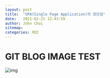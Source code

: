 ```yaml
---
layout: post
title:  "SPA(Single Page Application)의 장단점"
date:   2021-02-21 12:43:59
author: John Choi
sitemap:
categories: 메모
---
```


# GIT BLOG IMAGE TEST
<img data-action="zoom" src='{{ "/attach/img/test.png" | relative_url }}' alt='img'>
